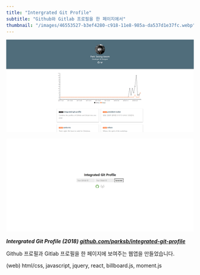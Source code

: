 ```yaml
---
title: "Intergrated Git Profile"
subtitle: "Github와 Gitlab 프로필을 한 페이지에서"
thumbnail: "/images/46553527-b3ef4280-c918-11e8-985a-da537d1e37fc.webp"
---
```


![](/images/46553527-b3ef4280-c918-11e8-985a-da537d1e37fc.webp)

![](/images/46553529-b3ef4280-c918-11e8-832b-04c459ad7eb7.jpg)

_**Intergrated Git Profile (2018) [github.com/parksb/integrated-git-profile](https://github.com/parksb/integrated-git-profile)**_

Github 프로필과 Gitlab 프로필을 한 페이지에 보여주는 웹앱을 만들었습니다.

(web) html/css, javascript, jquery, react, billboard.js, moment.js
